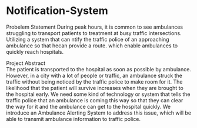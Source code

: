 # Notification-System

Probelem Statement
                     During peak hours, it is common to see ambulances struggling to transport patients to treatment at busy traffic intersections. Utilizing a system that can ntify the traffic police of an approaching ambulance so that hecan provide a route. which enable ambulances to quickly reach hospitals.
                
Project Abstract      
          The patient is transported to the hospital as soon as possible by ambulance. However, in a city with a lot of people or traffic, an ambulance struck the traffic without being noticed by the traffic police to make room for it. The likelihood that the patient will survive increases when they are brought to the hospital early. We need some kind of technology or system that tells the traffic police that an ambulance is coming this way so that they can clear the way for it and the ambulance can get to the hospital quickly. We introduce an Ambulance Alerting System to address this issue, which will be able to transmit ambulance information to traffic police.

